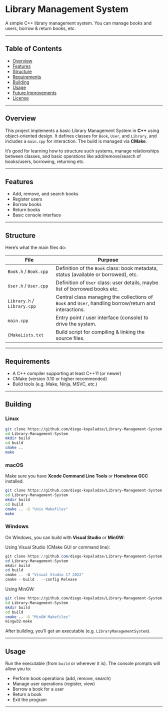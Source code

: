 # Library Management System

A simple C++ library management system. You can manage books and users, borrow & return books, etc.

---

## Table of Contents

* [Overview](#overview)
* [Features](#features)
* [Structure](#structure)
* [Requirements](#requirements)
* [Building](#building)
* [Usage](#usage)
* [Future Improvements](#future-improvements)
* [License](#license)

---

## Overview

This project implements a basic Library Management System in **C++** using object-oriented design. It defines classes for `Book`, `User`, and `Library`, and includes a `main.cpp` for interaction. The build is managed via **CMake**.

It’s good for learning how to structure such systems, manage relationships between classes, and basic operations like add/remove/search of books/users, borrowing, returning etc.

---

## Features

* Add, remove, and search books
* Register users
* Borrow books
* Return books
* Basic console interface

---

## Structure

Here’s what the main files do:

| File                        | Purpose                                                                                               |
| --------------------------- | ----------------------------------------------------------------------------------------------------- |
| `Book.h` / `Book.cpp`       | Definition of the `Book` class: book metadata, status (available or borrowed), etc.                   |
| `User.h` / `User.cpp`       | Definition of `User` class: user details, maybe list of borrowed books etc.                           |
| `Library.h` / `Library.cpp` | Central class managing the collections of `Book` and `User`, handling borrow/return and interactions. |
| `main.cpp`                  | Entry point / user interface (console) to drive the system.                                           |
| `CMakeLists.txt`            | Build script for compiling & linking the source files.                                                |

---

## Requirements

* A C++ compiler supporting at least C++11 (or newer)
* CMake (version 3.10 or higher recommended)
* Build tools (e.g. Make, Ninja, MSVC, etc.)

---

## Building

### Linux

```bash
git clone https://github.com/diego-kopaladze/Library-Management-System.git
cd Library-Management-System
mkdir build
cd build
cmake ..
make
```

### macOS

Make sure you have **Xcode Command Line Tools** or **Homebrew GCC** installed.

```bash
git clone https://github.com/diego-kopaladze/Library-Management-System.git
cd Library-Management-System
mkdir build
cd build
cmake .. -G "Unix Makefiles"
make
```

### Windows

On Windows, you can build with **Visual Studio** or **MinGW**:

Using Visual Studio (CMake GUI or command line):

```powershell
git clone https://github.com/diego-kopaladze/Library-Management-System.git
cd Library-Management-System
mkdir build
cd build
cmake .. -G "Visual Studio 17 2022"
cmake --build . --config Release
```

Using MinGW:

```bash
git clone https://github.com/diego-kopaladze/Library-Management-System.git
cd Library-Management-System
mkdir build
cd build
cmake .. -G "MinGW Makefiles"
mingw32-make
```

After building, you’ll get an executable (e.g. `LibraryManagementSystem`).

---

## Usage

Run the executable (from `build` or wherever it is). The console prompts will allow you to:

* Perform book operations (add, remove, search)
* Manage user operations (register, view)
* Borrow a book for a user
* Return a book
* Exit the program

---

